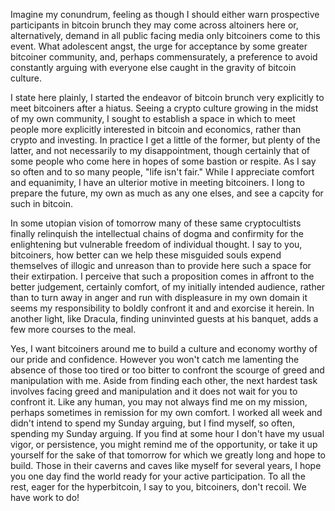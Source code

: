 
Imagine my conundrum, feeling as though I should either warn prospective
participants in bitcoin brunch they may come across altoiners here or,
alternatively, demand in all public facing media only bitcoiners come to
this event. What adolescent angst, the urge for acceptance by some
greater bitcoiner community, and, perhaps commensurately, a preference
to avoid constantly arguing with everyone else caught in the gravity of
bitcoin culture.

I state here plainly, I started the endeavor of bitcoin brunch very
explicitly to meet bitcoiners after a hiatus. Seeing a crypto culture
growing in the midst of my own community, I sought to establish a space
in which to meet people more explicitly interested in bitcoin and
economics, rather than crypto and investing. In practice I get a little
of the former, but plenty of the latter, and not necessarily to my
disappointment, though certainly that of some people who come here in
hopes of some bastion or respite. As I say so often and to so many
people, \"life isn\'t fair.\" While I appreciate comfort and equanimity,
I have an ulterior motive in meeting bitcoiners. I long to prepare the
future, my own as much as any one elses, and see a capcity for such in
bitcoin.

In some utopian vision of tomorrow many of these same cryptocultists
finally relinquish the intellectual chains of dogma and confirmity for
the enlightening but vulnerable freedom of individual thought. I say to
you, bitcoiners, how better can we help these misguided souls expend
themselves of illogic and unreason than to provide here such a space for
their extirpation. I perceive that such a proposition comes in affront
to the better judgement, certainly comfort, of my initially intended
audience, rather than to turn away in anger and run with displeasure in
my own domain it seems my responsibility to boldly confront it and and
exorcise it herein. In another light, like Dracula, finding uninvinted
guests at his banquet, adds a few more courses to the meal.

Yes, I want bitcoiners around me to build a culture and economy worthy
of our pride and confidence. However you won\'t catch me lamenting the
absence of those too tired or too bitter to confront the scourge of
greed and manipulation with me. Aside from finding each other, the next
hardest task involves facing greed and manipulation and it does not wait
for you to confront it. Like any human, you may not always find me on my
mission, perhaps sometimes in remission for my own comfort. I worked all
week and didn\'t intend to spend my Sunday arguing, but I find myself,
so often, spending my Sunday arguing. If you find at some hour I don\'t
have my usual vigor, or persistence, you might remind me of the
opportunity, or take it up yourself for the sake of that tomorrow for
which we greatly long and hope to build. Those in their caverns and
caves like myself for several years, I hope you one day find the world
ready for your active participation. To all the rest, eager for the
hyperbitcoin, I say to you, bitcoiners, don\'t recoil. We have work to
do!


